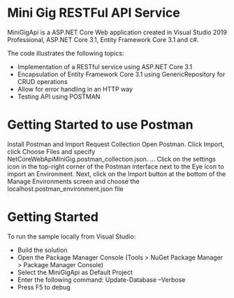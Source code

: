 # Mini Gig RESTFul API Service
MiniGigApi is a ASP.NET Core Web application created in Visual Studio 2019 Professional, ASP.NET Core 3.1, Entity Framework Core 3.1 and c#.

The code illustrates the following topics:
* Implementation of a RESTful service using ASP.NET Core 3.1
* Encapsulation of Entity Framework Core 3.1 using GenericRepository for CRUD operations
* Allow for error handling in an HTTP way
* Testing API using POSTMAN

# Getting Started to use Postman
Install Postman and Import Request Collection
Open Postman.
Click Import, click Choose Files and specify NetCoreWebApiMiniGig.postman_collection.json. ...
Click on the settings icon in the top-right corner of the Postman interface next to the Eye icon to import an Environment.
Next, click on the Import button at the bottom of the Manage Environments screen and choose the localhost.postman_environment.json file


# Getting Started
To run the sample locally from Visual Studio:
* Build the solution
* Open the Package Manager Console (Tools > NuGet Package Manager > Package Manager Console)
* Select the MiniGigApi as Default Project
* Enter the following command: Update-Database –Verbose
* Press F5 to debug
